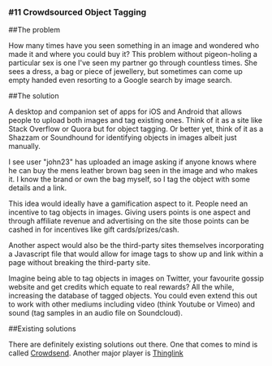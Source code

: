 ### #11 Crowdsourced Object Tagging

##The problem

How many times have you seen something in an image and wondered who made it and where you could buy it? This problem without pigeon-holing a particular sex is one I've seen my partner go through countless times. She sees a dress, a bag or piece of jewellery, but sometimes can come up empty handed even resorting to a Google search by image search.

##The solution

A desktop and companion set of apps for iOS and Android that allows people to upload both images and tag existing ones. Think of it as a site like Stack Overflow or Quora but for object tagging. Or better yet, think of it as a Shazzam or Soundhound for identifying objects in images albeit just manually.

I see user "john23" has uploaded an image asking if anyone knows where he can buy the mens leather brown bag seen in the image and who makes it. I know the brand or own the bag myself, so I tag the object with some details and a link.

This idea would ideally have a gamification aspect to it. People need an incentive to tag objects in images. Giving users points is one aspect and through affiliate revenue and advertising on the site those points can be cashed in for incentives like gift cards/prizes/cash.

Another aspect would also be the third-party sites themselves incorporating a Javascript file that would allow for image tags to show up and link within a page without breaking the third-party site.

Imagine being able to tag objects in images on Twitter, your favourite gossip website and get credits which equate to real rewards? All the while, increasing the database of tagged objects. You could even extend this out to work with other mediums including video (think Youtube or Vimeo) and sound (tag samples in an audio file on Soundcloud).

##Existing solutions

There are definitely existing solutions out there. One that comes to mind is called [Crowdsend](http://crowdsend.com/). Another major player is [Thinglink](http://www.thinglink.com/)

